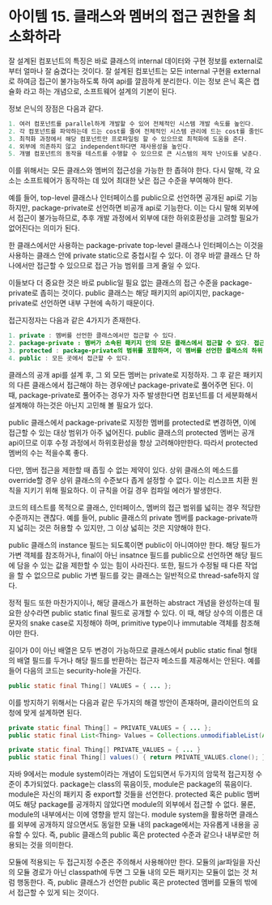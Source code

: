 # 아이템 15. 클래스와 멤버의 접근 권한을 최소화하라

잘 설계된 컴포넌트의 특징은 바로 클래스의 internal 데이터와 구현 정보를 external로부터 얼마나 잘 숨겼다는 것이다.
잘 설계된 컴포넌트는 모든 internal 구현을 external로 하여금 접근이 불가능하도록 하여 api를 깔끔하게 분리한다.
이는 정보 은닉 혹은 캡슐화 라고 하는 개념으로, 소프트웨어 설계의 기본이 된다.

정보 은닉의 장점은 다음과 같다.

```java
1. 여러 컴포넌트를 parallel하게 개발할 수 있어 전체적인 시스템 개발 속도를 높인다.
2. 각 컴포넌트를 파악하는데 드는 cost를 줄여 전체적인 시스템 관리에 드는 cost를 줄인다.
3. 최적화 과정에서 해당 컴포넌트만 프로파일링 할 수 있으므로 최적화에 도움을 준다.
4. 외부에 의존하지 않고 independent하다면 재사용성을 높인다.
5. 개별 컴포넌트의 동작을 테스트를 수행할 수 있으므로 큰 시스템의 제작 난이도를 낮춘다.
```

이를 위해서는 모든 클래스와 멤버의 접근성을 가능한 한 좁혀야 한다.
다시 말해, 각 요소는 소프트웨어가 동작하는 데 있어 최대한 낮은 접근 수준을 부여해야 한다.

예를 들어, top-level 클래스나 인터페이스를 public으로 선언하면 공개된 api로 기능하지만, package-private로 선언하면 비공개 api로 기능한다.
이는 다시 말해 외부에서 접근이 불가능하므로, 추후 개발 과정에서 외부에 대한 하위호환성을 고려할 필요가 없어진다는 의미가 된다.

한 클래스에서만 사용하는 package-private top-level 클래스나 인터페이스는 이것을 사용하는 클래스 안에 private static으로 중첩시킬 수 있다.
이 경우 바깥 클래스 단 하나에서만 접근할 수 있으므로 접근 가능 범위를 크게 줄일 수 있다.

이들보다 더 중요한 것은 바로 public일 필요 없는 클래스의 접근 수준을 package-private로 좁히는 것이다.
public 클래스는 해당 패키지의 api이지만, package-private로 선언하면 내부 구현에 속하기 때문이다.

접근지정자는 다음과 같은 4가지가 존재한다.

```java
1. private : 멤버를 선언한 클래스에서만 접근할 수 있다.
2. package-private : 멤버가 소속된 패키지 안의 모든 클래스에서 접근할 수 있다. 접근지정자를 명시하지 않는 경우 기본 설정이 된다.
3. protected : package-private의 범위를 포함하며, 이 멤버를 선언한 클래스의 하위 클래스에서도 접근할 수 있다.
4. public : 모든 곳에서 접근할 수 있다.
```

클래스의 공개 api를 설계 후, 그 외 모든 멤버는 private로 지정하자. 그 후 같은 패키지의 다른 클래스에서 접근해야 하는 경우에난 package-private로 풀어주면 된다.
이 때, package-private로 풀어주는 경우가 자주 발생한다면 컴포넌트를 더 세분화해서 설계해야 하는것은 아닌지 고민해 볼 필요가 있다.

public 클래스에서 package-private로 지정한 멤버를 protected로 변경하면, 이에 접근할 수 있는 대상 범위가 아주 넓어진다.
public 클래스의 protected 멤버는 공개 api이므로 이후 수정 과정에서 하위호환성을 항상 고려해야만한다.
따라서 protected 멤버의 수는 적을수록 좋다.

다만, 멤버 접근을 제한할 때 좁힐 수 없는 제약이 있다. 상위 클래스의 메소드를 override할 경우 상위 클래스의 수준보다 좁게 설정할 수 없다.
이는 리스코프 치환 원칙을 지키기 위해 필요하다. 이 규칙을 어길 경우 컴파일 에러가 발생한다.

코드의 테스트를 목적으로 클래스, 인터페이스, 멤버의 접근 범위를 넓히는 경우 적당한 수준까지는 괜찮다.
예를 들어, public 클래스의 private 멤버를 package-private까지 넓히는 것은 허용할 수 있지만, 그 이상 넓히는 것은 지양해야 한다.

public 클래스의 instance 필드는 되도록이면 public이 아니여야만 한다.
해당 필드가 가변 객체를 참조하거나, final이 아닌 insatnce 필드를 public으로 선언하면 해당 필드에 담을 수 있는 값을 제한할 수 있는 힘이 사라진다.
또한, 필드가 수정될 때 다른 작업을 할 수 없으므로 public 가변 필드를 갖는 클래스는 일반적으로 thread-safe하지 않다.

정적 필드 또한 마찬가지이나, 해당 클래스가 표현하는 abstract 개념을 완성하는데 필요한 상수라면 public static final 필드로 공개할 수 있다.
이 때, 해당 상수의 이름은 대문자의 snake case로 지정해야 하며, primitive type이나 immutable 객체를 참조해야만 한다.

길이가 0이 아닌 배열은 모두 변경이 가능하므로 클래스에서 public static final 형태의 배열 필드를 두거나 해당 필드를 반환하는 접근자 메소드를 제공해서는 안된다.
예를 들어 다음의 코드는 security-hole을 가진다.

```java
public static final Thing[] VALUES = { ... };
```

이를 방지하기 위해서는 다음과 같은 두가지의 해결 방안이 존재하며, 클라이언트의 요청에 맞게 설계하면 된다.

```java
private static final Thing[] = PRIVATE_VALUES = { ... };
public static final List<Thing> Values = Collections.unmodifiableList(Arrays.asList(PRIVATE_VALUES));
```

```java
private static final Thing[] PRIVATE_VALUES = { ... }
public static final Thing[] values() { return PRIVATE_VALUES.clone(); }
```

자바 9에서는 module system이라는 개념이 도입되면서 두가지의 암묵적 접근지정 수준이 추가되었다.
package는 class의 묶음이듯, module은 package의 묶음이다. module은 자신의 패키지 중 export할 것들을 선언한다.
protected 혹은 public 멤버여도 해당 package를 공개하지 않았다면 module의 외부에서 접근할 수 없다. 물론, module의 내부에서는 이에 영향을 받지 않는다.
module system을 활용하면 클래스를 외부에 공개하지 않으면서도 동일한 모듈 내의 package에서는 자유롭게 내용을 공유할 수 있다.
즉, public 클래스의 public 혹은 protected 수준과 같으나 내부로만 허용되는 것을 의미한다.

모듈에 적용되는 두 접근지정 수준은 주의해서 사용해야만 한다.
모듈의 jar파일을 자신의 모듈 경로가 아닌 classpath에 두면 그 모듈 내의 모든 패키지는 모듈이 없는 것 처럼 행동한다.
즉, public 클래스가 선언한 public 혹은 protected 멤버를 모듈의 밖에서 접근할 수 있게 되는 것이다.
